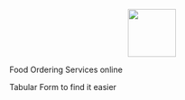 <p align="center">
    <a href="https://github.com/sxp63021/ramu-public">
        <img height=85 src="https://d3keuzeb2crhkn.cloudfront.net/hackerrank/assets/styleguide/logo_wordmark-f5c5eb61ab0a154c3ed9eda24d0b9e31.svg">
    </a>
</p>

Food Ordering Services online 

<p> Tabular Form to find it easier </p>

